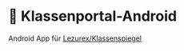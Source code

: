 # 📱 Klassenportal-Android
Android App für [Lezurex/Klassenspiegel](https://github.com/Lezurex/Klassenspiegel)
